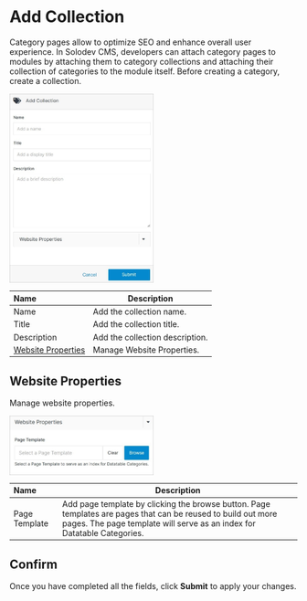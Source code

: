 # Add Collection 

Category pages allow to optimize SEO and enhance overall user experience. In Solodev CMS, developers can attach category pages to modules by attaching them to category collections and attaching their collection of categories to the module itself. Before creating a category, create a collection.

<img src="../../../../images/addcollection.jpg" alt="addcollection" style="width: 50%; display: block"></a>

**Name** | **Description**
:--- | ---
Name | Add the collection name.
Title | Add the collection title.
Description | Add the collection description.
<a href="/workspace/websites/manage-website/addcollection/#website-properties">Website Properties</a> | Manage Website Properties.

## Website Properties

Manage website properties.

<img src="../../../../images/addcollection2.jpg" alt="addcollection2" style="width: 50%; display: block"></a>

**Name** | **Description**
:--- | ---
Page Template | Add page template by clicking the browse button. Page templates are pages that can be reused to build out more pages. The page template will serve as an index for Datatable Categories.

## Confirm

Once you have completed all the fields, click **Submit** to apply your changes.